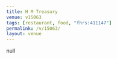 ```yaml
---
title: H M Treasury
venue: v15063
tags: [restaurant, food, "fhrs:411147"]
permalink: /v/15063/
layout: venue
---
```

null